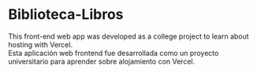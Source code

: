 # Biblioteca-Libros
This front-end web app was developed as a college project to learn about hosting with Vercel.  
Esta aplicación web frontend fue desarrollada como un proyecto universitario para aprender sobre alojamiento con Vercel.
